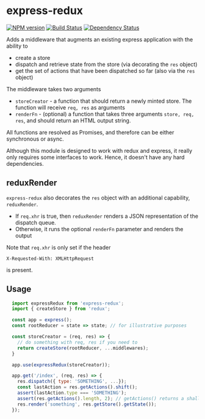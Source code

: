 # express-redux

[![NPM version][npm-image]][npm-url] [![Build Status][travis-image]][travis-url] [![Dependency Status][daviddm-image]][daviddm-url]

Adds a middleware that augments an existing express application with the ability to

* create a store
* dispatch and retrieve state from the store (via decorating the `res` object)
* get the set of actions that have been dispatched so far (also via the `res` object)

The middleware takes two arguments
* `storeCreator` - a function that should return a newly minted store. The function will receive `req, res` as arguments
* `renderFn` - (optional) a function that takes three arguments `store, req, res`, and should return an HTML output string.

All functions are resolved as Promises, and therefore can be either synchronous or async.

Although this module is designed to work with redux and express, it really only requires some interfaces to work. Hence, it doesn't have any hard dependencies.

## reduxRender

`express-redux` also decorates the `res` object with an additional capability, `reduxRender`.

* If `req.xhr` is true, then `reduxRender` renders a JSON representation of the dispatch queue.
* Otherwise, it runs the optional `renderFn` parameter and renders the output

Note that `req.xhr` is only set if the header
```
X-Requested-With: XMLHttpRequest
```
is present.

## Usage

```js
  import expressRedux from 'express-redux';
  import { createStore } from 'redux';

  const app = express();
  const rootReducer = state => state; // for illustrative purposes

  const storeCreator = (req, res) => {
  	// do something with req, res if you need to
  	return createStore(rootReducer, ...middlewares);
  }

  app.use(expressRedux(storeCreator));

  app.get('/index', (req, res) => {
  	res.dispatch({ type: 'SOMETHING', ...});
  	const lastAction = res.getActions().shift();
  	assert(lastAction.type === 'SOMETHING');
  	assert(res.getActions().length, 2); // getActions() returns a shallow copy
  	res.render('something', res.getStore().getState());
  });
```

[npm-image]: https://badge.fury.io/js/express-redux.svg
[npm-url]: https://npmjs.org/package/express-redux
[travis-image]: https://travis-ci.org/redouterjs/express-redux.svg?branch=master
[travis-url]: https://travis-ci.org/redouterjs/express-redux
[daviddm-image]: https://david-dm.org/redouterjs/express-redux.svg?theme=shields.io
[daviddm-url]: https://david-dm.org/redouterjs/express-redux